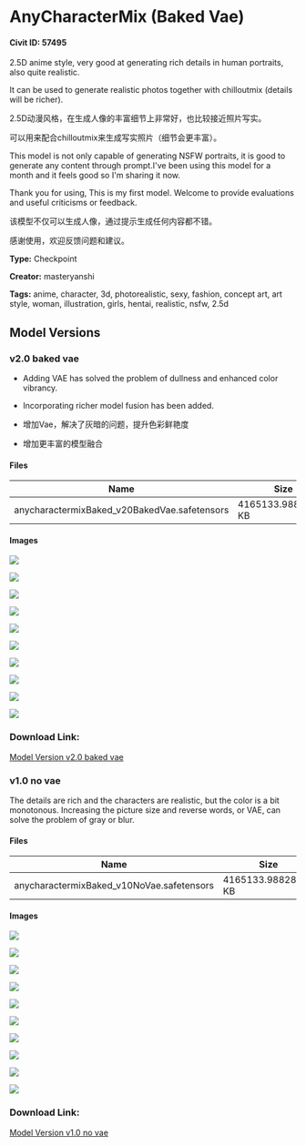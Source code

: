 # AnyCharacterMix (Baked Vae)

#### Civit ID: 57495

<p>2.5D anime style, very good at generating rich details in human portraits, also quite realistic.</p><p>It can be used to generate realistic photos together with chilloutmix (details will be richer).</p><p></p><p>2.5D动漫风格，在生成人像的丰富细节上非常好，也比较接近照片写实。</p><p>可以用来配合chilloutmix来生成写实照片（细节会更丰富）。</p><p></p><p></p><p></p><p>This model is not only capable of generating NSFW portraits, it is good to generate any content through prompt.I've been using this model for a month and it feels good so I'm sharing it now.</p><p></p><p>Thank you for using, This is my first model. Welcome to provide evaluations and useful criticisms or feedback.</p><p></p><p>该模型不仅可以生成人像，通过提示生成任何内容都不错。</p><p></p><p>感谢使用，欢迎反馈问题和建议。</p><p></p>

**Type:** Checkpoint

**Creator:** masteryanshi

**Tags:** anime, character, 3d, photorealistic, sexy, fashion, concept art, art style, woman, illustration, girls, hentai, realistic, nsfw, 2.5d

## Model Versions

### v2.0 baked vae

<ul><li><p>Adding VAE has solved the problem of dullness and enhanced color vibrancy.</p></li><li><p>Incorporating richer model fusion has been added.</p></li><li><p>增加Vae，解决了灰暗的问题，提升色彩鲜艳度</p></li><li><p>增加更丰富的模型融合</p></li></ul>

#### Files

| Name | Size | Type | Format | Download Url | AutoV1 | AutoV2 | SHA256 | CRC32 | BLAKE3 |
| --- | --- | --- | --- | --- | --- | --- | --- | --- | --- |
| anycharactermixBaked_v20BakedVae.safetensors | 4165133.98828125 KB | Model | SafeTensor | https://civitai.com/api/download/models/78555 | D28E4F8A | 9B64DA6F4F | 9B64DA6F4FF00ACA3C4418B5C91D8D1B43EE504E02C5C00E5FE27A8EC4717664 | 0A42D5FA | 5C547F8AEEDF174219A9A2932DB889D567766837563C1233FDDFF5FCA818DF58 |

#### Images

<p><img src="https://image.civitai.com/xG1nkqKTMzGDvpLrqFT7WA/823464bf-bfa4-458c-a7ca-07aa418b25fd/width=450/882249.jpeg" /></p>

<p><img src="https://image.civitai.com/xG1nkqKTMzGDvpLrqFT7WA/a7914895-a571-46bb-a796-66fb8f95f0b8/width=450/882291.jpeg" /></p>

<p><img src="https://image.civitai.com/xG1nkqKTMzGDvpLrqFT7WA/f2e88a4c-94e9-41a1-b2ee-bf2d3ad67c41/width=450/882772.jpeg" /></p>

<p><img src="https://image.civitai.com/xG1nkqKTMzGDvpLrqFT7WA/4c7a50e5-2b32-4ae3-bdbc-0d05cefdd518/width=450/896506.jpeg" /></p>

<p><img src="https://image.civitai.com/xG1nkqKTMzGDvpLrqFT7WA/6f0d90ad-89a9-4c6f-9d8e-cbbb49e8788e/width=450/894342.jpeg" /></p>

<p><img src="https://image.civitai.com/xG1nkqKTMzGDvpLrqFT7WA/20940b36-ab8f-478f-afd6-a5b66bbbff13/width=450/894319.jpeg" /></p>

<p><img src="https://image.civitai.com/xG1nkqKTMzGDvpLrqFT7WA/3b6d57bb-aebd-40f9-9f77-094888a92b6e/width=450/882301.jpeg" /></p>

<p><img src="https://image.civitai.com/xG1nkqKTMzGDvpLrqFT7WA/9d868852-1099-4937-aa28-4e4e8858eaf4/width=450/882245.jpeg" /></p>

<p><img src="https://image.civitai.com/xG1nkqKTMzGDvpLrqFT7WA/b9d68d2e-24dd-498a-8a0a-fc58c275cf6b/width=450/883263.jpeg" /></p>

<p><img src="https://image.civitai.com/xG1nkqKTMzGDvpLrqFT7WA/6405d6fd-0bdb-469d-bb4a-d4166b48772f/width=450/882320.jpeg" /></p>

### Download Link:

[Model Version v2.0 baked vae](https://civitai.com/api/download/models/78555)

### v1.0 no vae

<p>The details are rich and the characters are realistic, but the color is a bit monotonous. Increasing the picture size and reverse words, or VAE, can solve the problem of gray or blur.</p>

#### Files

| Name | Size | Type | Format | Download Url | AutoV1 | AutoV2 | SHA256 | CRC32 | BLAKE3 |
| --- | --- | --- | --- | --- | --- | --- | --- | --- | --- |
| anycharactermixBaked_v10NoVae.safetensors | 4165133.98828125 KB | Model | SafeTensor | https://civitai.com/api/download/models/61924 | D28E4F8A | F7F96F91AA | F7F96F91AAFABC58373144B6888C08AD05D2EDEAEAB3FDB0573C66CCF61701F1 | 0C3256CC | 0A44B5B618AD6359BCB753FCFD76DD2DB49AF4DD1342327319D7199B1E0091A5 |

#### Images

<p><img src="https://image.civitai.com/xG1nkqKTMzGDvpLrqFT7WA/64941264-b921-4a78-bad4-c3a9961d0cf3/width=450/685089.jpeg" /></p>

<p><img src="https://image.civitai.com/xG1nkqKTMzGDvpLrqFT7WA/196b804a-5b19-4231-96f9-6af03a65640b/width=450/725007.jpeg" /></p>

<p><img src="https://image.civitai.com/xG1nkqKTMzGDvpLrqFT7WA/27142d8f-d234-4968-ae78-989ee1f7004c/width=450/745862.jpeg" /></p>

<p><img src="https://image.civitai.com/xG1nkqKTMzGDvpLrqFT7WA/a2818e01-3d54-4665-bf3c-38646fce5f22/width=450/681468.jpeg" /></p>

<p><img src="https://image.civitai.com/xG1nkqKTMzGDvpLrqFT7WA/29586c06-8846-4a36-be02-0d529e5f3a53/width=450/681579.jpeg" /></p>

<p><img src="https://image.civitai.com/xG1nkqKTMzGDvpLrqFT7WA/3c92947a-6f7c-44bf-ac8d-4df2c67831f4/width=450/702460.jpeg" /></p>

<p><img src="https://image.civitai.com/xG1nkqKTMzGDvpLrqFT7WA/c0b8f635-28eb-486a-bee4-92e24c8d0bd7/width=450/701638.jpeg" /></p>

<p><img src="https://image.civitai.com/xG1nkqKTMzGDvpLrqFT7WA/948eecba-8c02-4f31-b79b-2bda5f4a6d85/width=450/685470.jpeg" /></p>

<p><img src="https://image.civitai.com/xG1nkqKTMzGDvpLrqFT7WA/3258d1bf-01df-4d50-bc27-226e1fbb25bd/width=450/681075.jpeg" /></p>

<p><img src="https://image.civitai.com/xG1nkqKTMzGDvpLrqFT7WA/9470a260-e513-4039-b411-73f53a7b29d0/width=450/682136.jpeg" /></p>

### Download Link:

[Model Version v1.0 no vae](https://civitai.com/api/download/models/61924)

